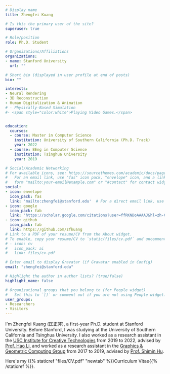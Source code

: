 ```yaml
---
# Display name
title: Zhengfei Kuang

# Is this the primary user of the site?
superuser: true

# Role/position
role: Ph.D. Student

# Organizations/Affiliations
organizations:
- name: Stanford University
  url: ""

# Short bio (displayed in user profile at end of posts)
bio: ""

interests:
- Neural Rendering
- 3D Reconstruction
- Human Digitalization & Animation
# - Physically-Based Simulation
#- <span style="color:white">Playing Video Games.</span>


education:
  courses:  
  - course: Master in Computer Science  
    institution: University of Southern California (Ph.D. Track)
    year: 2022
  - course: BEng in Computer Science
    institution: Tsinghua University
    year: 2019

# Social/Academic Networking
# For available icons, see: https://sourcethemes.com/academic/docs/page-builder/#icons
#   For an email link, use "fas" icon pack, "envelope" icon, and a link in the
#   form "mailto:your-email@example.com" or "#contact" for contact widget.
social:
- icon: envelope
  icon_pack: fas
  link: 'mailto:zhengfei@stanford.edu'  # For a direct email link, use "mailto:test@example.org".
- icon: google
  icon_pack: fab
  link: 'https://scholar.google.com/citations?user=ffRKNDoAAAAJ&hl=zh-CN'  # For a direct email link, use "mailto:test@example.org".
- icon: github
  icon_pack: fab
  link: https://github.com/zfkuang
# Link to a PDF of your resume/CV from the About widget.
# To enable, copy your resume/CV to `static/files/cv.pdf` and uncomment the lines below.
# - icon: cv
#   icon_pack: ai
#   link: files/cv.pdf

# Enter email to display Gravatar (if Gravatar enabled in Config)
email: "zhengfei@stanford.edu"

# Highlight the author in author lists? (true/false)
highlight_name: false

# Organizational groups that you belong to (for People widget)
#   Set this to `[]` or comment out if you are not using People widget.
user_groups:
- Researchers
- Visitors
---
```


I'm Zhengfei Kuang (匡正非), a first-year Ph.D. student at Stanford University. Before Stanford, I was studying at the University of Southern California and Tsinghua University. I also worked as a research assistant in the <a href="https://ict.usc.edu/">USC Institute for Creative Technologies</a> from 2019 to 2022, advised by <a href="https://cg.cs.tsinghua.edu.cn/#people.htm">Prof. Hao Li</a>, and worked as a research assistant in the <a href="https://cg.cs.tsinghua.edu.cn/">Graphics & Geometric Computing Group</a> from 2017 to 2019, advised by <a href="https://cg.cs.tsinghua.edu.cn/#people.htm">Prof. Shimin Hu</a>. 

Here's my {{% staticref "files/CV.pdf" "newtab" %}}Curriculum Vitae{{% /staticref %}}.



